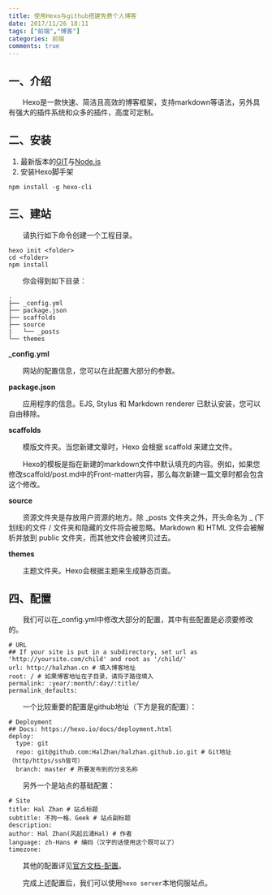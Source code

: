 ```yaml
---
title: 使用Hexo与github搭建免费个人博客
date: 2017/11/26 18:11
tags: ["前端","博客"]
categories: 前端
comments: true
---
```

## 一、介绍

　　Hexo是一款快速、简洁且高效的博客框架，支持markdown等语法，另外具有强大的插件系统和众多的插件，高度可定制。

## 二、安装

1. 最新版本的[GIT](http://nodejs.org/)与[Node.js](http://nodejs.org/)
2. 安装Hexo脚手架
```
npm install -g hexo-cli
```

## 三、建站
　　请执行如下命令创建一个工程目录。
```
hexo init <folder>
cd <folder>
npm install
```

　　你会得到如下目录：
```
.
├── _config.yml
├── package.json
├── scaffolds
├── source
|   └── _posts
└── themes
```

**_config.yml**

　　网站的配置信息，您可以在此配置大部分的参数。

**package.json**

　　应用程序的信息。EJS, Stylus 和 Markdown renderer 已默认安装，您可以自由移除。

**scaffolds**

　　模版文件夹。当您新建文章时，Hexo 会根据 scaffold 来建立文件。

　　Hexo的模板是指在新建的markdown文件中默认填充的内容。例如，如果您修改scaffold/post.md中的Front-matter内容，那么每次新建一篇文章时都会包含这个修改。

**source**

　　资源文件夹是存放用户资源的地方。除 _posts 文件夹之外，开头命名为 _ (下划线)的文件 / 文件夹和隐藏的文件将会被忽略。Markdown 和 HTML 文件会被解析并放到 public 文件夹，而其他文件会被拷贝过去。

**themes**

　　主题文件夹。Hexo会根据主题来生成静态页面。

## 四、配置
　　我们可以在_config.yml中修改大部分的配置，其中有些配置是必须要修改的。

```
# URL
## If your site is put in a subdirectory, set url as 'http://yoursite.com/child' and root as '/child/'
url: http://halzhan.cn # 填入博客地址
root: / # 如果博客地址在子目录，请将子路径填入
permalink: :year/:month/:day/:title/
permalink_defaults:
```

　　一个比较重要的配置是github地址（下方是我的配置）：
```
# Deployment
## Docs: https://hexo.io/docs/deployment.html
deploy:
  type: git
  repo: git@github.com:HalZhan/halzhan.github.io.git # Git地址（http/https/ssh皆可）
  branch: master # 所要发布到的分支名称
```

　　另外一个是站点的基础配置：
```
# Site
title: Hal Zhan # 站点标题
subtitle: 不拘一格、Geek # 站点副标题
description: 
author: Hal Zhan(风起云涌Hal) # 作者
language: zh-Hans # 编码（汉字的话使用这个既可以了）
timezone:
```

　　其他的配置详见[官方文档-配置](https://hexo.io/zh-cn/docs/configuration.html)。

　　完成上述配置后，我们可以使用`hexo server`本地伺服站点。